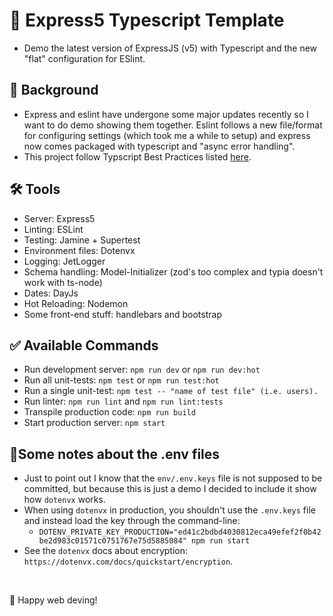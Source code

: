 # 🚀 Express5 Typescript Template
- Demo the latest version of ExpressJS (v5) with Typescript and the new "flat" configuration for ESlint.


## 📁 Background
- Express and eslint have undergone some major updates recently so I want to do demo showing them together. Eslint follows a new file/format for configuring settings (which took me a while to setup) and express now comes packaged with typescript and "async error handling".
- This project follow Typscript Best Practices listed <a href="https://github.com/seanpmaxwell/Typescript-Best-Practices">here</a>.


## 🛠️ Tools
- Server: Express5
- Linting: ESLint
- Testing: Jamine + Supertest
- Environment files: Dotenvx
- Logging: JetLogger
- Schema handling: Model-Initializer (zod's too complex and typia doesn't work with ts-node)
- Dates: DayJs
- Hot Reloading: Nodemon
- Some front-end stuff: handlebars and bootstrap


## ✅ Available Commands
- Run development server: `npm run dev` or `npm run dev:hot`
- Run all unit-tests: `npm test` or `npm run test:hot`
- Run a single unit-test: `npm test -- "name of test file" (i.e. users).`
- Run linter: `npm run lint` and `npm run lint:tests`
- Transpile production code: `npm run build`
- Start production server: `npm start`


## 📃Some notes about the .env files
- Just to point out I know that the `env/.env.keys` file is not supposed to be committed, but because this is just a demo I decided to include it show how `dotenvx` works.
- When using `dotenvx` in production, you shouldn't use the `.env.keys` file and instead load the key through the command-line:
  - `DOTENV_PRIVATE_KEY_PRODUCTION="ed41c2bdbd4030812eca49efef2f0b42be2d983c01571c0751767e75d5885084" npm run start`
- See the `dotenvx` docs about encryption: `https://dotenvx.com/docs/quickstart/encryption`.
<br/>

🎉 Happy web deving!
